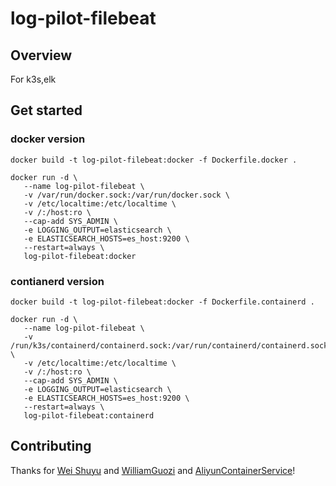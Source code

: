 # log-pilot-filebeat

## Overview

For k3s,elk

## Get started

### docker version
```buildoutcfg
docker build -t log-pilot-filebeat:docker -f Dockerfile.docker .

docker run -d \
   --name log-pilot-filebeat \
   -v /var/run/docker.sock:/var/run/docker.sock \
   -v /etc/localtime:/etc/localtime \
   -v /:/host:ro \
   --cap-add SYS_ADMIN \
   -e LOGGING_OUTPUT=elasticsearch \
   -e ELASTICSEARCH_HOSTS=es_host:9200 \
   --restart=always \
   log-pilot-filebeat:docker
```

### contianerd version
```buildoutcfg
docker build -t log-pilot-filebeat:docker -f Dockerfile.containerd .

docker run -d \
   --name log-pilot-filebeat \
   -v /run/k3s/containerd/containerd.sock:/var/run/containerd/containerd.sock \
   -v /etc/localtime:/etc/localtime \
   -v /:/host:ro \
   --cap-add SYS_ADMIN \
   -e LOGGING_OUTPUT=elasticsearch \
   -e ELASTICSEARCH_HOSTS=es_host:9200 \
   --restart=always \
   log-pilot-filebeat:containerd
```


## Contributing

Thanks for [Wei Shuyu](https://github.com/wsy2220/log-pilot/tree/containerd) and [WilliamGuozi](https://github.com/WilliamGuozi/log-pilot-filebeat) and [AliyunContainerService](https://github.com/AliyunContainerService/log-pilot)!

